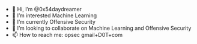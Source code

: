 - 👋 Hi, I’m @0x54daydreamer
- 👀 I’m interested Machine Learning
- 🌱 I’m currently Offensive Security
- 💞️ I’m looking to collaborate on Machine Learning and Offensive Security
- 📫 How to reach me: opsec gmail+D0T+com

<!---
0x54daydreamer/0x54daydreamer is a ✨ special ✨ repository because its `README.md` (this file) appears on your GitHub profile.
You can click the Preview link to take a look at your changes.
--->
